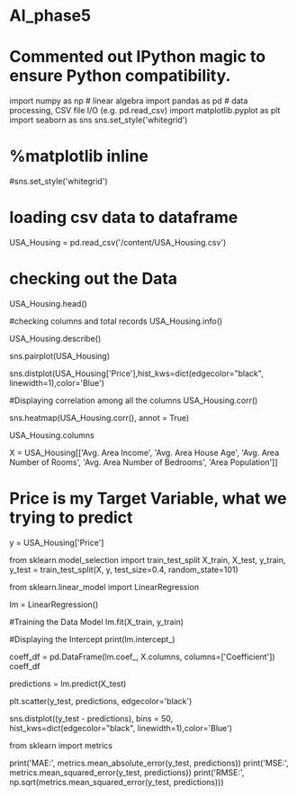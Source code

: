# AI_phase5
# Commented out IPython magic to ensure Python compatibility.
import numpy as np # linear algebra
import pandas as pd # data processing, CSV file I/O (e.g. pd.read_csv)
import matplotlib.pyplot as plt
import seaborn as sns
sns.set_style('whitegrid')
# %matplotlib inline
#sns.set_style('whitegrid')

# loading csv data to dataframe
USA_Housing = pd.read_csv('/content/USA_Housing.csv')
# checking out the Data
USA_Housing.head()

#checking columns and total records
USA_Housing.info()

USA_Housing.describe()

sns.pairplot(USA_Housing)

sns.distplot(USA_Housing['Price'],hist_kws=dict(edgecolor="black", linewidth=1),color='Blue')

#Displaying correlation among all the columns
USA_Housing.corr()

sns.heatmap(USA_Housing.corr(), annot = True)

USA_Housing.columns

X = USA_Housing[['Avg. Area Income', 'Avg. Area House Age', 'Avg. Area Number of Rooms',
       'Avg. Area Number of Bedrooms', 'Area Population']]

# Price is my Target Variable, what we trying to predict
y = USA_Housing['Price']

from sklearn.model_selection import train_test_split
X_train, X_test, y_train, y_test = train_test_split(X, y, test_size=0.4, random_state=101)

from sklearn.linear_model import LinearRegression

lm = LinearRegression()

#Training the Data Model
lm.fit(X_train, y_train)

#Displaying the Intercept
print(lm.intercept_)

coeff_df = pd.DataFrame(lm.coef_, X.columns, columns=['Coefficient'])
coeff_df

predictions = lm.predict(X_test)

plt.scatter(y_test, predictions, edgecolor='black')

sns.distplot((y_test - predictions), bins = 50, hist_kws=dict(edgecolor="black", linewidth=1),color='Blue')

from sklearn import metrics

print('MAE:', metrics.mean_absolute_error(y_test, predictions))
print('MSE:', metrics.mean_squared_error(y_test, predictions))
print('RMSE:', np.sqrt(metrics.mean_squared_error(y_test, predictions)))
